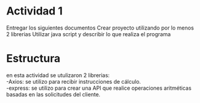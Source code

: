 # Actividad 1
Entregar los siguientes documentos
Crear proyecto utilizando por lo menos 2 librerias 
Utilizar java script y describir lo que realiza el programa
# Estructura
en esta actividad se utulizaron 2 librerias:
<br>-Axios: se utilizo para recibir instrucciones de cálculo.<br/>
-express: se utilizo para crear una API que realice operaciones aritméticas basadas en las solicitudes del cliente.
